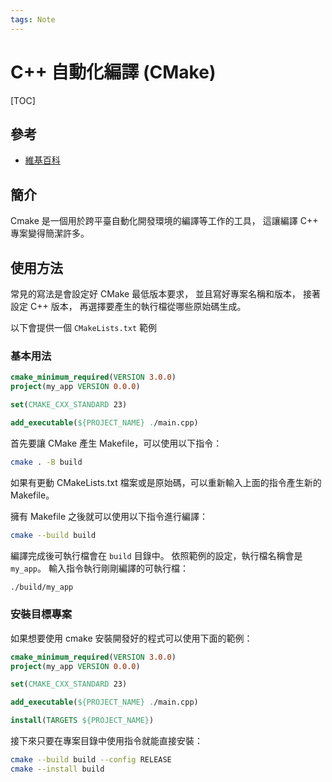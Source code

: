 ```yaml
---
tags: Note
---
```


# C++ 自動化編譯 (CMake)

[TOC]

## 參考

- [維基百科](https://zh.wikibooks.org/zh-tw/CMake_%E5%85%A5%E9%96%80/%E5%9F%BA%E6%9C%AC%E8%AA%9E%E6%B3%95)

## 簡介

Cmake 是一個用於跨平臺自動化開發環境的編譯等工作的工具，
這讓編譯 C++ 專案變得簡潔許多。

## 使用方法

常見的寫法是會設定好 CMake 最低版本要求，
並且寫好專案名稱和版本，
接著設定 C++ 版本，
再選擇要產生的執行檔從哪些原始碼生成。

以下會提供一個 `CMakeLists.txt` 範例

### 基本用法

```cmake
cmake_minimum_required(VERSION 3.0.0)
project(my_app VERSION 0.0.0)

set(CMAKE_CXX_STANDARD 23)

add_executable(${PROJECT_NAME} ./main.cpp)
```

首先要讓 CMake 產生 Makefile，可以使用以下指令：

```bash
cmake . -B build
```

如果有更動 CMakeLists.txt 檔案或是原始碼，可以重新輸入上面的指令產生新的 Makefile。

擁有 Makefile 之後就可以使用以下指令進行編譯：

```bash
cmake --build build
```

編譯完成後可執行檔會在 `build` 目錄中。
依照範例的設定，執行檔名稱會是 `my_app`。
輸入指令執行剛剛編譯的可執行檔：

```bash
./build/my_app
```

### 安裝目標專案

如果想要使用 cmake 安裝開發好的程式可以使用下面的範例：

```cmake
cmake_minimum_required(VERSION 3.0.0)
project(my_app VERSION 0.0.0)

set(CMAKE_CXX_STANDARD 23)

add_executable(${PROJECT_NAME} ./main.cpp)

install(TARGETS ${PROJECT_NAME})
```

接下來只要在專案目錄中使用指令就能直接安裝：

```bash
cmake --build build --config RELEASE
cmake --install build
```

<!-- 未完成 -->
